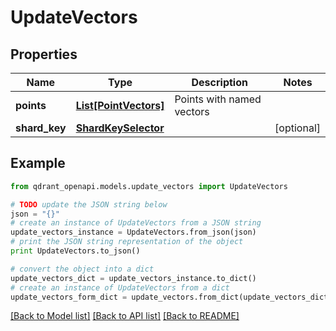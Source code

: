 # UpdateVectors


## Properties
Name | Type | Description | Notes
------------ | ------------- | ------------- | -------------
**points** | [**List[PointVectors]**](PointVectors.md) | Points with named vectors | 
**shard_key** | [**ShardKeySelector**](ShardKeySelector.md) |  | [optional] 

## Example

```python
from qdrant_openapi.models.update_vectors import UpdateVectors

# TODO update the JSON string below
json = "{}"
# create an instance of UpdateVectors from a JSON string
update_vectors_instance = UpdateVectors.from_json(json)
# print the JSON string representation of the object
print UpdateVectors.to_json()

# convert the object into a dict
update_vectors_dict = update_vectors_instance.to_dict()
# create an instance of UpdateVectors from a dict
update_vectors_form_dict = update_vectors.from_dict(update_vectors_dict)
```
[[Back to Model list]](../README.md#documentation-for-models) [[Back to API list]](../README.md#documentation-for-api-endpoints) [[Back to README]](../README.md)


